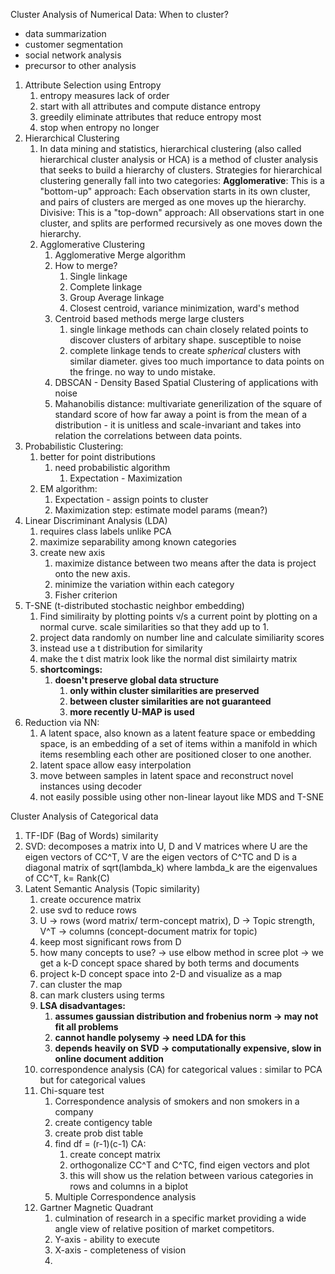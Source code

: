 
Cluster Analysis of Numerical Data:
When to cluster?
- data summarization
- customer segmentation
- social network analysis
- precursor to other analysis


1. Attribute Selection using Entropy
	1. entropy measures lack of order
	2. start with all attributes and compute distance entropy
	3. greedily eliminate attributes that reduce entropy most
	4. stop when entropy no longer 
2. Hierarchical Clustering
	1. In data mining and statistics, hierarchical clustering (also called hierarchical cluster analysis or HCA) is a method of cluster analysis that seeks to build a hierarchy of clusters. Strategies for hierarchical clustering generally fall into two categories: **Agglomerative**: This is a "bottom-up" approach: Each observation starts in its own cluster, and pairs of clusters are merged as one moves up the hierarchy. Divisive: This is a "top-down" approach: All observations start in one cluster, and splits are performed recursively as one moves down the hierarchy.
	2. Agglomerative Clustering
		1. Agglomerative Merge algorithm
		2. How to merge?
			1. Single linkage
			2. Complete linkage
			3. Group Average linkage
			4. Closest centroid, variance minimization, ward's method
		3. Centroid based methods merge large clusters
			1. single linkage methods can chain closely related points to discover clusters of arbitary shape. susceptible to noise
			2. complete linkage tends to create *spherical* clusters with similar diameter. gives too much importance to data points on the fringe. no way to undo mistake.
		4. DBSCAN - Density Based Spatial Clustering of applications with noise
		5. Mahanobilis distance: multivariate generilization of the square of standard score of how far away a point is from the mean of a distribution - it is unitless and scale-invariant and takes into relation the correlations between data points.
3. Probabilistic Clustering:
	1. better for point distributions
		1. need probabilistic algorithm
			1. Expectation - Maximization
	2. EM algorithm:
		1. Expectation - assign points to cluster
		2. Maximization step: estimate model params (mean?)
4. Linear Discriminant Analysis (LDA)
	1. requires class labels unlike PCA
	2. maximize separability among known categories
	3. create new axis
		1. maximize distance between two means after the data is project onto the new axis.
		2. minimize the variation within each category
		3. Fisher criterion
5. T-SNE (t-distributed stochastic neighbor embedding)
	1. Find similiraity by plotting points v/s a current point by plotting on a normal curve. scale similarities so that they add up to 1.
	2. project data randomly on number line and calculate similiarity scores
	3. instead use a t distribution for similarity
	4. make the t dist matrix look like the normal dist similairty matrix
	5. **shortcomings:**
		1. **doesn't preserve global data structure**
			1. **only within cluster similarities are preserved**
			2. **between cluster similarities are not guaranteed**
			3. **more recently U-MAP is used**
6. Reduction via NN:
	1. A latent space, also known as a latent feature space or embedding space, is an embedding of a set of items within a manifold in which items resembling each other are positioned closer to one another.
	2. latent space allow easy interpolation
	3. move between samples in latent space and reconstruct novel instances using decoder
	4. not easily possible using other non-linear layout like MDS and T-SNE

Cluster Analysis of Categorical data
1. TF-IDF (Bag of Words) similarity
2. SVD: decomposes a matrix into U, D and V matrices where U are the eigen vectors of CC^T, V are the eigen vectors of C^TC and D is a diagonal matrix of sqrt(lambda_k) where lambda_k are the eigenvalues of CC^T, k= Rank(C)
3. Latent Semantic Analysis (Topic similarity)
	1. create occurence matrix
	2. use svd to reduce rows
	3. U -> rows (word matrix/ term-concept matrix), D -> Topic strength, V^T -> columns (concept-document matrix for topic)
	4. keep most significant rows from D
	5. how many concepts to use? -> use elbow method in scree plot -> we get a k-D concept space shared by both terms and documents
	6. project k-D concept space into 2-D and visualize as a map
	7. can cluster the map
	8. can mark clusters using terms
	9. **LSA disadvantages:**
		1. **assumes gaussian distribution and frobenius norm -> may not fit all problems**
		2. **cannot handle polysemy -> need LDA for this**
		3. **depends heavily on SVD -> computationally expensive, slow in online document addition**
	10. correspondence analysis (CA) for categorical values : similar to PCA but for categorical values
	11. Chi-square test
		1. Correspondence analysis of smokers and non smokers in a company
		2. create contigency table
		3. create prob dist table
		4. find df = (r-1)(c-1)
		CA:
			1. create concept matrix
			2. orthogonalize CC^T and C^TC, find eigen vectors and plot
			3. this will show us the relation between various categories in rows and columns in a biplot
		1. Multiple Correspondence analysis
	13. Gartner Magnetic Quadrant
		1. culmination of research in a specific market providing a wide angle view of relative position of market competitors.
		2. Y-axis - ability to execute
		3. X-axis - completeness of vision
		4. 
